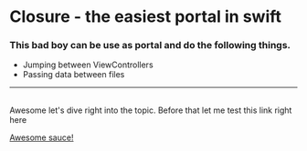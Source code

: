 # Closure - the easiest portal in swift

### This bad boy can be use as portal and do the following things.
- Jumping between ViewControllers
- Passing data between files

---
<br>
Awesome let's dive right into the topic. 
Before that let me test this link right here 

[Awesome sauce!](readme.md)




